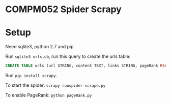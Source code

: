 # COMPM052 Spider Scrapy

# Setup

Need sqlite3, python 2.7 and pip

Run `sqlite3 urls.db`, run this query to create the urls table:
```sql
CREATE TABLE urls (url STRING, content TEXT, links STRING, pageRank REAL);
```

Run `pip install scrapy`.

To start the spider:
`scrapy runspider scrape.py`

To enable PageRank:
`python pageRank.py`